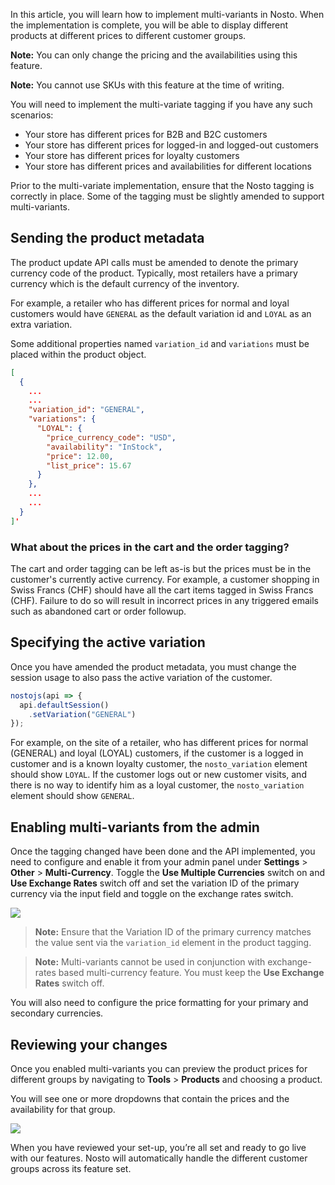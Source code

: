 In this article, you will learn how to implement multi-variants in Nosto. When the implementation is complete, you will be able to display different products at different prices to different customer groups. 

**Note:** You can only change the pricing and the availabilities using this feature.

**Note:** You cannot use SKUs with this feature at the time of writing.

You will need to implement the multi-variate tagging if you have any such scenarios:

* Your store has different prices for B2B and B2C customers
* Your store has different prices for logged-in and logged-out customers
* Your store has different prices for loyalty customers
* Your store has different prices and availabilities for different locations

Prior to the multi-variate implementation, ensure that the Nosto tagging is correctly in place. Some of the tagging must be slightly amended to support multi-variants.

## Sending the product metadata

The product update API calls must be amended to denote the primary currency code of the product. Typically, most retailers have a primary currency which is the default currency of the inventory.

For example, a retailer who has different prices for normal and loyal customers would have `GENERAL` as the default variation id and `LOYAL` as an extra variation.

Some additional properties named `variation_id` and `variations` must be placed within the product object.

```json
[
  {
    ...
    ...
    "variation_id": "GENERAL",
    "variations": {
      "LOYAL": {
        "price_currency_code": "USD",
        "availability": "InStock",
        "price": 12.00,
        "list_price": 15.67
      }
    },
    ...
    ...
  }
]'
```

### What about the prices in the cart and the order tagging?

The cart and order tagging can be left as-is but the prices must be in the customer's currently active currency. For example, a customer shopping in Swiss Francs (CHF) should have all the cart items tagged in Swiss Francs (CHF). Failure to do so will result in incorrect prices in any triggered emails such as abandoned cart or order followup.

## Specifying the active variation

Once you have amended the product metadata, you must change the session usage to also pass the active variation of the customer.

```js
nostojs(api => {
  api.defaultSession()
    .setVariation("GENERAL")
});
```

For example, on the site of a retailer, who has different prices for normal (GENERAL) and loyal (LOYAL) customers, if the customer is a logged in customer and is a known loyalty customer, the `nosto_variation` element should show `LOYAL`. If the customer logs out or new customer visits, and there is no way to identify him as a loyal customer, the `nosto_variation` element should show `GENERAL`.

## Enabling multi-variants from the admin

Once the tagging changed have been done and the API implemented, you need to configure and enable it from your admin panel under **Settings** > **Other** > **Multi-Currency**. Toggle the **Use Multiple Currencies** switch on and **Use Exchange Rates** switch off and set the variation ID of the primary currency via the input field and toggle on the exchange rates switch.

![](https://user-images.githubusercontent.com/327432/36842403-419416ae-1d54-11e8-9bea-a979d7896977.png)

> **Note:** Ensure that the Variation ID of the primary currency matches the value sent via the `variation_id` element in the product tagging.

> **Note:** Multi-variants cannot be used in conjunction with exchange-rates based multi-currency feature. You must keep the **Use Exchange Rates** switch off.

You will also need to configure the price formatting for your primary and secondary currencies.

## Reviewing your changes

Once you enabled multi-variants you can preview the product prices for different groups by navigating to **Tools** > **Products** and choosing a product.

You will see one or more dropdowns that contain the prices and the availability for that group. 

![](https://user-images.githubusercontent.com/327432/36842669-15cb7412-1d55-11e8-8b48-5f769bb4ecd2.png)

When you have reviewed your set-up, you’re all set and ready to go live with our features. Nosto will automatically handle the different customer groups across its feature set.